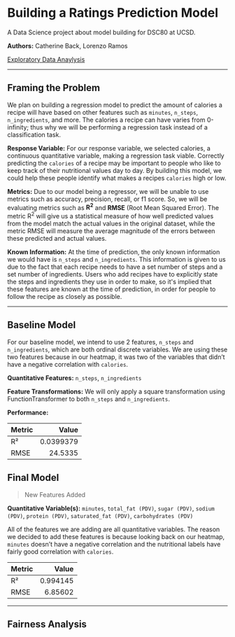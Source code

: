 # Building a Ratings Prediction Model

A Data Science project about model building for DSC80 at UCSD.

**Authors:** Catherine Back, Lorenzo Ramos

[Exploratory Data Anaylysis](https://ramosrenzo.github.io/Recipes-Research/)

---

## Framing the Problem
We plan on building a regression model to predict the amount of calories a recipe will have based on other features such as `minutes`, `n_steps`, `n_ingredients`, and more.  The calories a recipe can have varies from 0-infinity; thus why we will be performing a regression task instead of a classification task.

**Response Variable:**  For our response variable, we selected calories, a continuous quantitative variable, making a regression task viable.  Correctly predicting the `calories` of a recipe may be important to people who like to keep track of their nutritional values day to day.  By building this model, we could help these people identify what makes a recipes `calories` high or low.

**Metrics:**  Due to our model being a regressor, we will be unable to use metrics such as accuracy, precision, recall, or f1 score.  So, we will be evaluating metrics such as **R<sup>2</sup>** and **RMSE** (Root Mean Squared Error).  The metric R<sup>2</sup> will give us a statistical measure of how well predicted values from the model match the actual values in the original dataset, while the metric RMSE will measure the average magnitude of the errors between these predicted and actual values.

**Known Information:** At the time of prediction, the only known information we would have is `n_steps` and `n_ingredients`.  This information is given to us due to the fact that each recipe needs to have a set number of steps and a set number of ingredients.  Users who add recipes have to explicitly state the steps and ingredients they use in order to make, so it's implied that these features are known at the time of prediction, in order for people to follow the recipe as closely as possible.

---

## Baseline Model
For our baseline model, we intend to use 2 features, `n_steps` and `n_ingredients`, which are both ordinal discrete variables.  We are using these two features because in our heatmap, it was two of the variables that didn’t have a negative correlation with `calories`.

**Quantitative Features:** `n_steps`, `n_ingredients`

**Feature Transformations:** We will only apply a square transformation using FunctionTransformer to both `n_steps` and `n_ingredients`.

**Performance:** 

| Metric   |      Value |
|:---------|-----------:|
| R²       |  0.0399379 |
| RMSE     | 24.5335    |

## Final Model

> New Features Added

**Quantitative Variable(s):** `minutes`, `total_fat (PDV)`, `sugar (PDV)`, `sodium (PDV)`, `protein (PDV)`, `saturated_fat (PDV)`, `carbohydrates (PDV)`

All of the features we are adding are all quantitative variables.  The reason we decided to add these features is because looking back on our heatmap, `minutes` doesn’t have a negative correlation and the nutritional labels have fairly good correlation with `calories`.

| Metric   |    Value |
|:---------|---------:|
| R²       | 0.994145 |
| RMSE     | 6.85602  |

---

## Fairness Analysis